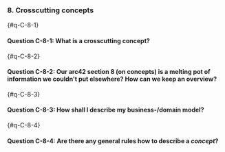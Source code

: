 
### 8. Crosscutting concepts

{#q-C-8-1}
#### Question C-8-1: What is a crosscutting concept?

<t-b-d>


{#q-C-8-2}
#### Question C-8-2: Our arc42 section 8 (on concepts) is a melting pot of information we couldn't put elsewhere? How can we keep an overview?

<t-b-d>

{#q-C-8-3}
#### Question C-8-3: How shall I describe my business-/domain model?

<t-b-d>

{#q-C-8-4}
#### Question C-8-4: Are there any general rules how to describe a _concept_?

<t-b-d>
